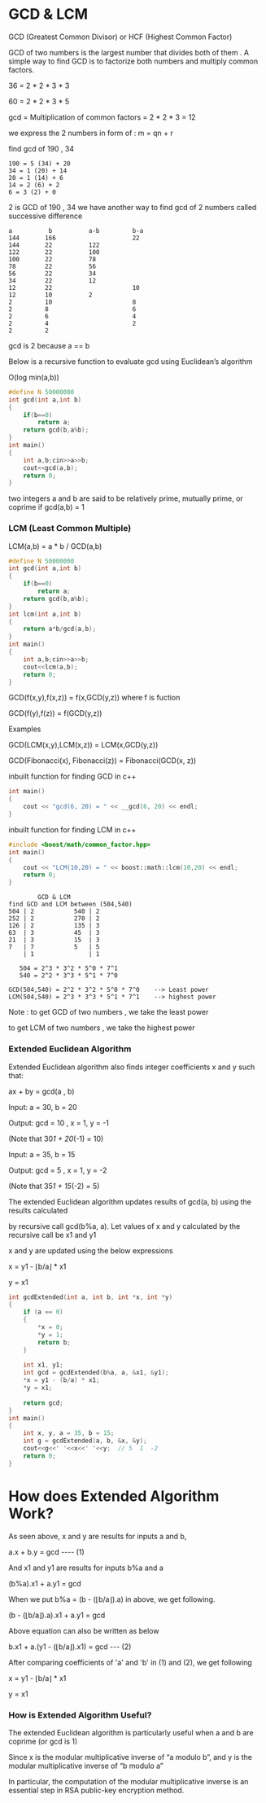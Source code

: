 # GCD & LCM

GCD (Greatest Common Divisor) or HCF (Highest Common Factor)

GCD of two numbers is the largest number that divides both of them . A simple way to find GCD is to factorize both numbers 
and multiply common factors.

36 = 2 * 2 * 3 * 3

60 = 2 * 2 * 3 * 5

gcd = Multiplication of common factors
    = 2 * 2 * 3
    = 12
    
we express the 2 numbers in form of : m = qn + r 

find gcd of 190 , 34
```
190 = 5 (34) + 20
34 = 1 (20) + 14
20 = 1 (14) + 6
14 = 2 (6) + 2
6 = 3 (2) + 0
```
2 is GCD of 190 , 34
we have another way to find gcd of 2 numbers called successive difference
```
a          b          a-b         b-a
144       166                     22
144       22          122
122       22          100
100       22          78
78        22          56
56        22          34
34        22          12
12        22                      10
12        10          2
2         10                      8
2         8                       6
2         6                       4
2         4                       2
2         2
```
gcd is 2 because a == b

Below is a recursive function to evaluate gcd using Euclidean’s algorithm

O(log min(a,b))
```cpp
#define N 50000000
int gcd(int a,int b)
{
    if(b==0)
        return a;
    return gcd(b,a%b);
}
int main()
{
    int a,b;cin>>a>>b;
    cout<<gcd(a,b);
    return 0;
}
```
two integers a and b are said to be relatively prime, mutually prime, or coprime 
if gcd(a,b) = 1

### LCM (Least Common Multiple) 

LCM(a,b) = a * b / GCD(a,b)

```cpp
#define N 50000000
int gcd(int a,int b)
{
    if(b==0)
        return a;
    return gcd(b,a%b);
}
int lcm(int a,int b)
{
    return a*b/gcd(a,b);
}
int main()
{
    int a,b;cin>>a>>b;
    cout<<lcm(a,b);
    return 0;
}
```
GCD(f(x,y),f(x,z)) = f(x,GCD(y,z))   where f is fuction

GCD(f(y),f(z)) = f(GCD(y,z))

Examples
            
GCD(LCM(x,y),LCM(x,z)) = LCM(x,GCD(y,z))   

GCD(Fibonacci(x), Fibonacci(z)) = Fibonacci(GCD(x, z))


inbuilt function for finding GCD in c++
```cpp
int main() 
{ 
    cout << "gcd(6, 20) = " << __gcd(6, 20) << endl; 
}
```
inbuilt function for finding LCM in c++
```cpp
#include <boost/math/common_factor.hpp> 
int main() 
{ 
    cout << "LCM(10,20) = " << boost::math::lcm(10,20) << endl; 
    return 0; 
} 
```
```
        GCD & LCM
find GCD and LCM between (504,540)
504 | 2           540 | 2
252 | 2           270 | 2
126 | 2           135 | 3
63  | 3           45  | 3
21  | 3           15  | 3
7   | 7           5   | 5
    | 1               | 1
    
   504 = 2^3 * 3^2 * 5^0 * 7^1
   540 = 2^2 * 3^3 * 5^1 * 7^0
        
GCD(504,540) = 2^2 * 3^2 * 5^0 * 7^0    --> Least power
LCM(504,540) = 2^3 * 3^3 * 5^1 * 7^1    --> highest power
```
Note : to get GCD of two numbers , we take the least power 

to get LCM of two numbers , we take the highest power

       
### Extended Euclidean Algorithm   

Extended Euclidean algorithm also finds integer coefficients x and y such that:

ax + by = gcd(a , b) 
    
Input: a = 30, b = 20

Output: gcd = 10 , x = 1, y = -1

(Note that 30*1 + 20*(-1) = 10)

Input: a = 35, b = 15

Output: gcd = 5 , x = 1, y = -2

(Note that 35*1 + 15*(-2) = 5)
  
The extended Euclidean algorithm updates results of gcd(a, b) using the results calculated 

by recursive call gcd(b%a, a). Let values of x and y calculated by the recursive call be x1 and y1

x and y are updated using the below expressions

x = y1 - ⌊b/a⌋ * x1

y = x1

```cpp
int gcdExtended(int a, int b, int *x, int *y)  
{  
    if (a == 0)  
    {  
        *x = 0;  
        *y = 1;  
        return b;  
    }  
  
    int x1, y1;  
    int gcd = gcdExtended(b%a, a, &x1, &y1);   
    *x = y1 - (b/a) * x1;  
    *y = x1;  
  
    return gcd;  
}  
int main()  
{  
    int x, y, a = 35, b = 15;  
    int g = gcdExtended(a, b, &x, &y);  
    cout<<g<<' '<<x<<' '<<y;  // 5  1  -2
    return 0;  
}  
```
# How does Extended Algorithm Work?

As seen above, x and y are results for inputs a and b,

a.x + b.y = gcd                      ---- (1)  

And x1 and y1 are results for inputs b%a and a

(b%a).x1 + a.y1 = gcd   
                    
When we put b%a = (b - (⌊b/a⌋).a) in above, we get following.
   
(b - (⌊b/a⌋).a).x1 + a.y1  = gcd
   
Above equation can also be written as below

b.x1 + a.(y1 - (⌊b/a⌋).x1) = gcd      --- (2)
 
After comparing coefficients of 'a' and 'b' in (1) and (2), we get following

x = y1 - ⌊b/a⌋ * x1

y = x1
 
### How is Extended Algorithm Useful?

The extended Euclidean algorithm is particularly useful when a and b are coprime (or gcd is 1)

Since x is the modular multiplicative inverse of “a modulo b”, and y is the modular multiplicative inverse of “b modulo a”

In particular, the computation of the modular multiplicative inverse is an essential step in RSA public-key encryption method.
